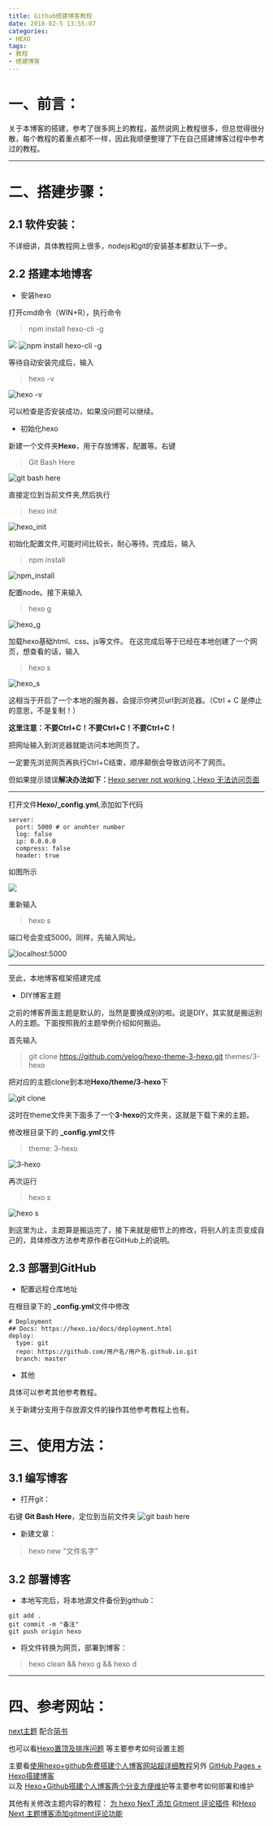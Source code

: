 ```yaml
---
title: Github搭建博客教程
date: 2018-02-5 13:55:07
categories:
- HEXO
tags:
- 教程
- 搭建博客
---
```

# 一、前言：

关于本博客的搭建，参考了很多网上的教程，虽然说网上教程很多，但总觉得很分散，每个教程的着重点都不一样，因此我顺便整理了下在自己搭建博客过程中参考过的教程。

---

# 二、搭建步骤：

## 2.1 软件安装：

不详细讲，具体教程网上很多，nodejs和git的安装基本都默认下一步。

## 2.2 搭建本地博客

- 安装hexo

打开cmd命令（WIN+R），执行命令

> npm install hexo-cli -g

![ ](https://user-images.githubusercontent.com/29295862/36348926-8ea5e94c-14b5-11e8-91e1-93371a45b716.png)
![npm install hexo-cli -g](https://user-images.githubusercontent.com/29295862/36348927-92344536-14b5-11e8-9316-7132577650da.png)

等待自动安装完成后，输入

> hexo -v

![hexo -v](https://user-images.githubusercontent.com/29295862/36348929-94b68e18-14b5-11e8-92ab-7d21ebc32054.png)

可以检查是否安装成功，如果没问题可以继续。

- 初始化hexo

新建一个文件夹**Hexo**，用于存放博客，配置等。右键

> Git Bash Here

![git bash here](https://user-images.githubusercontent.com/29295862/36348939-1aa58ccc-14b6-11e8-9e0b-a413dc25a1ff.png)

直接定位到当前文件夹,然后执行

> hexo init

![hexo_init](https://user-images.githubusercontent.com/29295862/36348947-42fd22de-14b6-11e8-8ce8-141602c0c205.png)

初始化配置文件,可能时间比较长，耐心等待。完成后，输入

> npm install

![npm_install](https://user-images.githubusercontent.com/29295862/36348976-ffb403f2-14b6-11e8-9877-90747a73ead0.png)

配置node。接下来输入

> hexo g

![hexo_g](https://user-images.githubusercontent.com/29295862/36348979-1387fb4a-14b7-11e8-95a0-831f6522f5ec.png)

加载hexo基础html、css、js等文件。
在这完成后等于已经在本地创建了一个网页，想查看的话，输入

> hexo s

![hexo_s](https://user-images.githubusercontent.com/29295862/36348980-1efd7b58-14b7-11e8-957b-44503dc1882d.png)

这相当于开启了一个本地的服务器，会提示你拷贝url到浏览器。（Ctrl + C 是停止的意思，不是复制！）

**这里注意：不要Ctrl+C！不要Ctrl+C！不要Ctrl+C！**

把网址输入到浏览器就能访问本地网页了。

一定要先浏览网页再执行Ctrl+C结束，顺序颠倒会导致访问不了网页。

但如果提示错误**解决办法如下：**[Hexo server not working；Hexo 无法访问页面](http://laker.me/blog/2017/03/16/17_0316_hexo_sever/)

---

打开文件**Hexo/_config.yml**,添加如下代码

```
server:
  port: 5000 # or anohter number
  log: false
  ip: 0.0.0.0
  compress: false
  header: true
```

如图所示

![ ](https://user-images.githubusercontent.com/29295862/36348993-6d522d58-14b7-11e8-8c44-911212d7f582.png)

重新输入

> hexo s

端口号会变成5000。同样，先输入网址。

![localhost:5000](https://user-images.githubusercontent.com/29295862/36349001-a3dfcd76-14b7-11e8-9ee4-6489aa568883.png)

---

至此，本地博客框架搭建完成

- DIY博客主题

之前的博客界面主题是默认的，当然是要换成别的啦。说是DIY，其实就是搬运别人的主题。下面按照我的主题举例介绍如何搬运。

首先输入

> git clone https://github.com/yelog/hexo-theme-3-hexo.git themes/3-hexo

把对应的主题clone到本地**Hexo/theme/3-hexo**下

![git clone](https://user-images.githubusercontent.com/29295862/36349056-df41cf26-14b8-11e8-84cf-0d25f7c9b957.png)

这时在theme文件夹下面多了一个**3-hexo**的文件夹，这就是下载下来的主题。

修改根目录下的 **_config.yml**文件

> theme: 3-hexo

![3-hexo](https://user-images.githubusercontent.com/29295862/36349061-fc36ae94-14b8-11e8-8181-7d0774ed1508.png)

再次运行

> hexo s

![hexo s](https://user-images.githubusercontent.com/29295862/36349062-0cca4d38-14b9-11e8-8f3c-4e955e47bfc6.png)

到这里为止，主题算是搬运完了，接下来就是细节上的修改，将别人的主页变成自己的，具体修改方法参考原作者在GitHub上的说明。

## 2.3 部署到GitHub

- 配置远程仓库地址

在根目录下的 **_config.yml**文件中修改

```
# Deployment
## Docs: https://hexo.io/docs/deployment.html
deploy:
  type: git
  repo: https://github.com/用户名/用户名.github.io.git
  branch: master
```

- 其他

具体可以参考其他参考教程。

关于新建分支用于存放源文件的操作其他参考教程上也有。

# 三、使用方法：

## 3.1 编写博客

- 打开git：

右键 **Git Bash Here**，定位到当前文件夹
![git bash here](https://user-images.githubusercontent.com/29295862/36348939-1aa58ccc-14b6-11e8-9e0b-a413dc25a1ff.png)

- 新建文章：

> hexo new "文件名字"

## 3.2 部署博客

- 本地写完后，将本地源文件备份到github：

```
git add .
git commit -m "备注"
git push origin hexo
```

- 将文件转换为网页，部署到博客：

> hexo clean && hexo g && hexo d

---

# 四、参考网站：

[next主题](http://theme-next.iissnan.com/getting-started.html)
配合[简书](https://www.jianshu.com/p/cc08e3e509e0)

也可以看[Hexo置顶及排序问题](http://yelog.org/2017/02/24/hexo-top-sort/)
等主要参考如何设置主题

主要看[使用hexo+github免费搭建个人博客网站超详细教程](http://blog.csdn.net/wapchief/article/details/54602515)另外
[GitHub Pages + Hexo搭建博客](https://crazymilk.github.io/2015/12/28/GitHub-Pages-Hexo%E6%90%AD%E5%BB%BA%E5%8D%9A%E5%AE%A2/)\
以及
[Hexo+Github搭建个人博客两个分支方便维护](https://haoshuai6.github.io/2016-10-28-hexo-github.html)等主要参考如何部署和维护

其他有关修改主题内容的教程：
[为 hexo NexT 添加 Gitment 评论插件](https://meesong.github.io/StaticBlog/2017/NexT+Gitment/)
和[Hexo Next 主题博客添加gitment评论功能](https://icessun.github.io/Hexo-Next-%E4%B8%BB%E9%A2%98%E5%8D%9A%E5%AE%A2%E6%B7%BB%E5%8A%A0gitment%E8%AF%84%E8%AE%BA%E5%8A%9F%E8%83%BD.html)